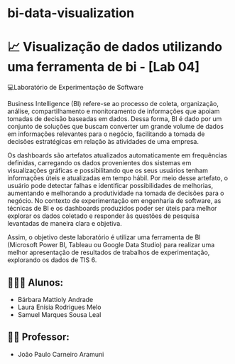 # bi-data-visualization

# 📈 Visualização de dados utilizando uma ferramenta de bi - [Lab 04]

💻Laboratório de Experimentação de Software 

Business Intelligence (BI) refere-se ao processo de coleta, organização, análise, compartilhamento e monitoramento de informações que apoiam tomadas de decisão baseadas em dados. Dessa forma, BI é dado por um conjunto de soluções que buscam converter um grande volume de dados em informações relevantes para o negócio, facilitando a tomada de decisões estratégicas em relação às atividades de uma empresa. 

Os dashboards são artefatos atualizados automaticamente em frequências definidas, carregando os dados provenientes dos sistemas em visualizações gráficas e possibilitando que os seus usuários tenham informações úteis e atualizadas em tempo hábil. Por meio desse artefato, o usuário pode detectar falhas e identificar possibilidades de melhorias, aumentando e melhorando a produtividade na tomada de decisões para o negócio. No contexto de experimentação em engenharia de software, as técnicas de BI e os dashboards produzidos poder ser úteis para melhor explorar os dados coletado e responder às questões de pesquisa levantadas de maneira clara e objetiva. 

Assim, o objetivo deste laboratório é utilizar uma ferramenta de BI (Microsoft Power BI, Tableau ou Google Data Studio) para realizar uma melhor apresentação de
resultados de trabalhos de experimentação, explorando os dados de TIS 6.
## 👩🏻‍💻 Alunos:
* Bárbara Mattioly Andrade  
* Laura Enísia Rodrigues Melo
* Samuel Marques Sousa Leal 
 
## 👨‍🏫 Professor:
* João Paulo Carneiro Aramuni
